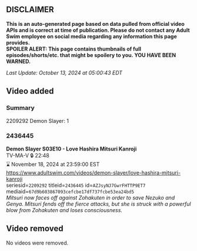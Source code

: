 ## DISCLAIMER
**This is an auto-generated page based on data pulled from official video APIs and is correct at time of publication. Please do not contact any Adult Swim employee on social media regarding any information this page provides.**  
**SPOILER ALERT: This page contains thumbnails of full episodes/shorts/etc. that might be spoilery to you. YOU HAVE BEEN WARNED.**  

_Last Update: October 13, 2024 at 05:00:43 EDT_
## Video added
### Summary
2209292 Demon Slayer: 1  
### 2436445
**Demon Slayer S03E10 - Love Hashira Mitsuri Kanroji**  
TV-MA-V 🔒 22:48  
⌛ November 18, 2024 at 23:59:00 EST  
https://www.adultswim.com/videos/demon-slayer/love-hashira-mitsuri-kanroji  
seriesid=`2209292` titleid=`2436445` id=`AZJsyNJ7GwrFHTTP9ET7` mediaid=`67d9b603867093cefcbe17df737fcbe53ea24bd5`  
_Mitsuri now faces off against Zohakuten in order to save Nezuko and Genya. Mitsuri fends off the fierce attacks, but she is struck with a powerful blow from Zohakuten and loses consciousness._  
## Video removed
No videos were removed.  
